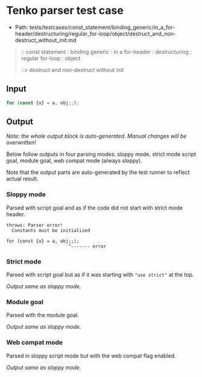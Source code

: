 # Tenko parser test case

- Path: tests/testcases/const_statement/binding_generic/in_a_for-header/destructuring/regular_for-loop/object/destruct_and_non-destruct_without_init.md

> :: const statement : binding generic : in a for-header : destructuring : regular for-loop : object
>
> ::> destruct and non-destruct without init

## Input

`````js
for (const {x} = a, obj;;);
`````

## Output

_Note: the whole output block is auto-generated. Manual changes will be overwritten!_

Below follow outputs in four parsing modes: sloppy mode, strict mode script goal, module goal, web compat mode (always sloppy).

Note that the output parts are auto-generated by the test runner to reflect actual result.

### Sloppy mode

Parsed with script goal and as if the code did not start with strict mode header.

`````
throws: Parser error!
  Constants must be initialized

for (const {x} = a, obj;;);
                       ^------- error
`````

### Strict mode

Parsed with script goal but as if it was starting with `"use strict"` at the top.

_Output same as sloppy mode._

### Module goal

Parsed with the module goal.

_Output same as sloppy mode._

### Web compat mode

Parsed in sloppy script mode but with the web compat flag enabled.

_Output same as sloppy mode._
